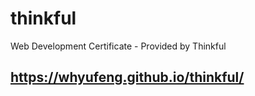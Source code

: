 # thinkful
Web Development Certificate - Provided by Thinkful
## https://whyufeng.github.io/thinkful/

